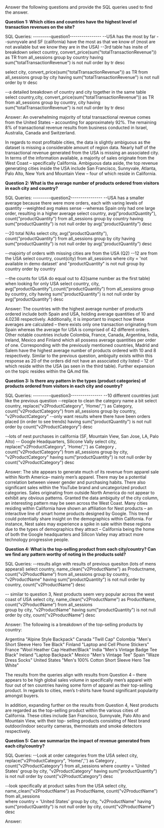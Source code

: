Answer the following questions and provide the SQL queries used to find the answer.

    
**Question 1: Which cities and countries have the highest level of transaction revenues on the site?**


SQL Queries: 
---------question1----------------
--USA has the most by far
--sunnyvale and SF (california) have the most as that we know of (most are not available but we know they are in the USA)
--3rd table has insite of breakdown
select country, convert_price(sum("totalTransactionRevenue")) as TR from all_sessions
	group by country
	having sum("totalTransactionRevenue") is not null
	order by tr desc
	
	
select city, convert_price(sum("totalTransactionRevenue")) as TR from all_sessions
	group by city
	having sum("totalTransactionRevenue") is not null
	order by tr desc

--a detailed breakdown of country and city together in the same table
select country,city, convert_price(sum("totalTransactionRevenue")) as TR from all_sessions
	group by country, city
	having sum("totalTransactionRevenue") is not null
	order by tr desc



Answer: An overwhelming majority of total transactional revenue comes from the United States – accounting for approximately 92%.  The remaining 8% of transactional revenue results from business conducted in Israel, Australia, Canada and Switzerland. 

In regards to most profitable cities, the data is slightly ambiguous as the dataset is missing a considerable amount of region data. Nearly half of the transactional revenue generated from the USA is missing an associated city. In terms of the information available, a majority of sales originate from the West Coast – specifically California. Ambiguous data aside, the top revenue generating cities inside the USA include San Francisco, Sunnyvale, Atlanta, Palo Alto, New York and Mountain View – four of which reside in California.





**Question 2: What is the average number of products ordered from visitors in each city and country?**


SQL Queries:
---------question2----------------
--USA has a smaller average because there were more orders, each with varing levels of quantity
--weighted avg makes sense
--whereas Spain only had one large order, resulting in a higher average
select country, avg("productQuantity"), count("productQuantity") from all_sessions
	group by country
	having sum("productQuantity") is not null
	order by avg("productQuantity") desc

--20 total N/As
select city, avg("productQuantity"), count("productQuantity") from all_sessions
	group by city
	having sum("productQuantity") is not null
	order by avg("productQuantity") desc

--majoirty of orders with missing cities are from the USA (Q2)
--12 are from the USA
select country, count(city) from all_sessions
	where city = 'not available in demo dataset' and "productQuantity" is not null
	group by country
	order by country

 --the counts for USA do equal out to 42(same number as the first table) when looking for only USA
select country, city, avg("productQuantity"),count("productQuantity") from all_sessions
	group by country, city
	having sum("productQuantity") is not null
	order by avg("productQuantity") desc




Answer:
The countries with the highest average number of products ordered include both Spain and USA, holding average quantities of 10 and 4.0238 respectively. Additionally, it is important to inspect how these averages are calculated – there exists only one transaction originating from Spain whereas the average for USA is comprised of 42 different orders. Other notable countries include Colombia, France, Canada, Argentina, India, Ireland, Mexico and Finland which all possess average quantities per order of one. 
Corresponding with the previously mentioned countries, Madrid and Salem have the highest average number of products ordered with 10 and 8 respectively. Similar to the previous question, ambiguity exists within this response as 20 of the orders did not have an associated city listed – 12 of which reside within the USA (as seen in the third table).  Further expansion on the topic resides within the QA.md file.






**Question 3: Is there any pattern in the types (product categories) of products ordered from visitors in each city and country?**


SQL Queries:
---------question3----------------
--10 different countries just like the previous question
--replace to clean the category name a bit
select country, replace("v2ProductCategory", 'Home/','') as Category, count("v2ProductCategory") from all_sessions
	group by country, "v2ProductCategory"
	--only want results where there have been orders placed (in order to see trends)
	having sum("productQuantity") is not null
	order by count("v2ProductCategory") desc
 
--lots of nest purchases in california (SF, Mountain View, San Jose, LA, Palo Alto)
-- Google Headquarters, Silicone Vally
select city, replace("v2ProductCategory", 'Home/','') as Category , count("v2ProductCategory") from all_sessions
	group by city, "v2ProductCategory"
	having sum("productQuantity") is not null
	order by count("v2ProductCategory") desc

Answer:
The site appears to generate much of its revenue from apparel sale within North America– mainly men’s apparel. There may be a potential correlation between viewer gender and purchasing habits. There also significant sales within the YouTube brand and uncategorized product categories. Sales originating from outside North America do not appear to exhibit any obvious patterns.
Granted the data ambiguity of the city column, an interesting pattern may be seen across the West Coast. Many cities residing within California have shown an affiliation for Nest products – an interactive line of smart home products designed by Google. This trend could potentially share insight on the demographics within California. For instance, Nest sales may experience a spike in sale within these regions due to the types of demographics they attract – California being the home of both the Google headquarters and Silicon Valley may attract more technology progressive people. 





**Question 4: What is the top-selling product from each city/country? Can we find any pattern worthy of noting in the products sold?**


SQL Queries:
--results align with results of previous quesiton (lots of mens appearal)
select country, 
	name_clean("v2ProductName") as Productname,
	count("v2ProductName")
from all_sessions
group by country, "v2ProductName"
having sum("productQuantity") is not null
order by country, count("v2ProductName") desc

-- similar to question 3, Nest products seem very popular across the west coast of USA
select city, 
	name_clean("v2ProductName") as ProductName,
	count("v2ProductName") 
from all_sessions	
group by city, "v2ProductName"
having sum("productQuantity") is not null
order by city, count("v2ProductName") desc

Answer:
The following is a breakdown of the top-selling products by country: 

Argentina	"Alpine Style Backpack"
Canada		"Twill Cap"
Colombia	"Men's Short Sleeve Hero Tee Black"
Finland		"Laptop and Cell Phone Stickers"
France		"Wool Heather Cap Heather/Black"
India		"Men's Vintage Badge Tee Black"
Ireland		"Laptop Backpack"
Mexico		"Men's Vintage Tee"
Spain		"Waze Dress Socks"
United States	"Men's 100% Cotton Short Sleeve Hero Tee White"


The results from the queries align with results from Question 4 – there appears to be high global sales volume in specifically men’s apparel with four out of ten countries having some form of apparel as their top-selling product. 
In regards to cities, men’s t-shirts have found significant popularity amongst buyers. 

In addition, expanding further on the results from Question 4, Nest products are regarded as the top-selling product within the various cities of California. These cities include San Francisco, Sunnyvale, Palo Alto and Mountain View, with their top- selling products consisting of Nest brand outdoor/indoor security cameras, thermostats and smoke detectors respectively. 





**Question 5: Can we summarize the impact of revenue generated from each city/country?**

SQL Queries:
--Look at order categories from the USA
select city, replace("v2ProductCategory", 'Home/','') as Category , count("v2ProductCategory") from all_sessions
	where country = 'United States'
	group by city, "v2ProductCategory"
	having sum("productQuantity") is not null
	order by count("v2ProductCategory") desc

--look specifically at product sales from the USA
select city, 
	name_clean("v2ProductName") as ProductName,
	count("v2ProductName") 
from all_sessions	
where country = 'United States'
group by city, "v2ProductName"
having sum("productQuantity") is not null
order by city, count("v2ProductName") desc

 


Answer:







